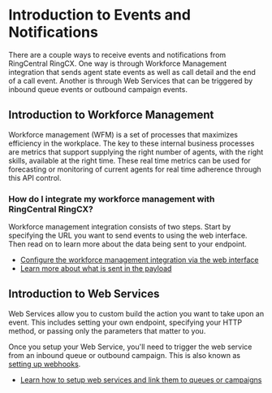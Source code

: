 # Introduction to Events and Notifications

There are a couple ways to receive events and notifications from RingCentral RingCX. One way is through Workforce Management integration that sends agent state events as well as call detail and the end of a call event.  Another is through Web Services that can be triggered by inbound queue events or outbound campaign events.


## Introduction to Workforce Management

Workforce management (WFM) is a set of processes that maximizes efficiency in the workplace.  The key to these internal business processes are metrics that support supplying the right number of agents, with the right skills, available at the right time. These real time metrics can be used for forecasting or monitoring of current agents for real time adherence through this API control.

### How do I integrate my workforce management with RingCentral RingCX?

Workforce management integration consists of two steps. Start by specifying the URL you want to send events to using the web interface.  Then read on to learn more about the data being sent to your endpoint.

* [Configure the workforce management integration via the web interface](wfm/configure-wfm.md)
* [Learn more about what is sent in the payload](wfm/payload-wfm.md)

## Introduction to Web Services

Web Services allow you to custom build the action you want to take upon an event. This includes setting your own endpoint, specifying your HTTP method, or passing only the parameters that matter to you.

Once you setup your Web Service, you'll need to trigger the web service from an inbound queue or outbound campaign. This is also known as [setting up webhooks](https://support.ringcentral.com/engagevoice/admin/voice-admin-set-up-webhooks.html).

* [Learn how to setup web services and link them to queues or campaigns](web-service/index.md)
